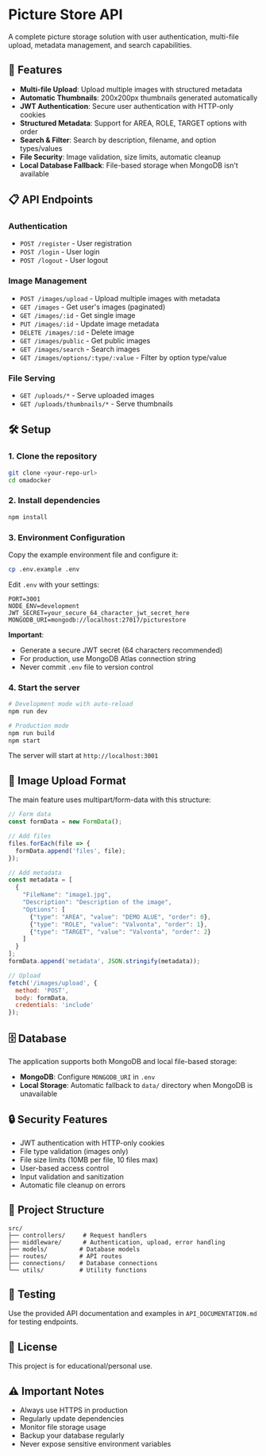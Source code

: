 # Picture Store API

A complete picture storage solution with user authentication, multi-file upload, metadata management, and search capabilities.

## 🚀 Features

- **Multi-file Upload**: Upload multiple images with structured metadata
- **Automatic Thumbnails**: 200x200px thumbnails generated automatically
- **JWT Authentication**: Secure user authentication with HTTP-only cookies
- **Structured Metadata**: Support for AREA, ROLE, TARGET options with order
- **Search & Filter**: Search by description, filename, and option types/values
- **File Security**: Image validation, size limits, automatic cleanup
- **Local Database Fallback**: File-based storage when MongoDB isn't available

## 📋 API Endpoints

### Authentication
- `POST /register` - User registration
- `POST /login` - User login
- `POST /logout` - User logout

### Image Management
- `POST /images/upload` - Upload multiple images with metadata
- `GET /images` - Get user's images (paginated)
- `GET /images/:id` - Get single image
- `PUT /images/:id` - Update image metadata
- `DELETE /images/:id` - Delete image
- `GET /images/public` - Get public images
- `GET /images/search` - Search images
- `GET /images/options/:type/:value` - Filter by option type/value

### File Serving
- `GET /uploads/*` - Serve uploaded images
- `GET /uploads/thumbnails/*` - Serve thumbnails

## 🛠️ Setup

### 1. Clone the repository
```bash
git clone <your-repo-url>
cd omadocker
```

### 2. Install dependencies
```bash
npm install
```

### 3. Environment Configuration
Copy the example environment file and configure it:
```bash
cp .env.example .env
```

Edit `.env` with your settings:
```env
PORT=3001
NODE_ENV=development
JWT_SECRET=your_secure_64_character_jwt_secret_here
MONGODB_URI=mongodb://localhost:27017/picturestore
```

**Important**: 
- Generate a secure JWT secret (64 characters recommended)
- For production, use MongoDB Atlas connection string
- Never commit `.env` file to version control

### 4. Start the server
```bash
# Development mode with auto-reload
npm run dev

# Production mode
npm run build
npm start
```

The server will start at `http://localhost:3001`

## 📸 Image Upload Format

The main feature uses multipart/form-data with this structure:

```javascript
// Form data
const formData = new FormData();

// Add files
files.forEach(file => {
  formData.append('files', file);
});

// Add metadata
const metadata = [
  {
    "FileName": "image1.jpg",
    "Description": "Description of the image",
    "Options": [
      {"type": "AREA", "value": "DEMO ALUE", "order": 0},
      {"type": "ROLE", "value": "Valvonta", "order": 1},
      {"type": "TARGET", "value": "Valvonta", "order": 2}
    ]
  }
];
formData.append('metadata', JSON.stringify(metadata));

// Upload
fetch('/images/upload', {
  method: 'POST',
  body: formData,
  credentials: 'include'
});
```

## 🗄️ Database

The application supports both MongoDB and local file-based storage:

- **MongoDB**: Configure `MONGODB_URI` in `.env`
- **Local Storage**: Automatic fallback to `data/` directory when MongoDB is unavailable

## 🔒 Security Features

- JWT authentication with HTTP-only cookies
- File type validation (images only)
- File size limits (10MB per file, 10 files max)
- User-based access control
- Input validation and sanitization
- Automatic file cleanup on errors

## 📁 Project Structure

```
src/
├── controllers/     # Request handlers
├── middleware/      # Authentication, upload, error handling
├── models/         # Database models
├── routes/         # API routes
├── connections/    # Database connections
└── utils/          # Utility functions
```

## 🧪 Testing

Use the provided API documentation and examples in `API_DOCUMENTATION.md` for testing endpoints.

## 📝 License

This project is for educational/personal use.

## ⚠️ Important Notes

- Always use HTTPS in production
- Regularly update dependencies
- Monitor file storage usage
- Backup your database regularly
- Never expose sensitive environment variables
